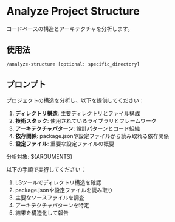 # Analyze Project Structure

コードベースの構造とアーキテクチャを分析します。

## 使用法
```
/analyze-structure [optional: specific_directory]
```

## プロンプト
プロジェクトの構造を分析し、以下を提供してください：

1. **ディレクトリ構造**: 主要ディレクトリとファイル構成
2. **技術スタック**: 使用されているライブラリとフレームワーク
3. **アーキテクチャパターン**: 設計パターンとコード組織
4. **依存関係**: package.jsonや設定ファイルから読み取れる依存関係
5. **設定ファイル**: 重要な設定ファイルの概要

分析対象: ${ARGUMENTS}

以下の手順で実行してください：
1. LSツールでディレクトリ構造を確認
2. package.jsonや設定ファイルを読み取り
3. 主要なソースファイルを調査
4. アーキテクチャパターンを特定
5. 結果を構造化して報告